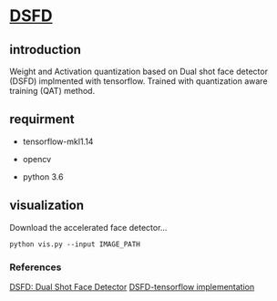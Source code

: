 # [DSFD](https://arxiv.org/abs/1810.10220?utm_source=feedburner&utm_medium=feed&utm_campaign=Feed%3A+arxiv%2FQSXk+%28ExcitingAds%21+cs+updates+on+arXiv.org%29)


## introduction

Weight and Activation quantization based on Dual shot face detector (DSFD) implmented with tensorflow. Trained with quantization aware training (QAT) method.


## requirment

+ tensorflow-mkl1.14 

+ opencv

+ python 3.6

## visualization
Download the accelerated face detector...

`python vis.py --input IMAGE_PATH`



### References
[DSFD: Dual Shot Face Detector](https://arxiv.org/abs/1810.10220?utm_source=feedburner&utm_medium=feed&utm_campaign=Feed%3A+arxiv%2FQSXk+%28ExcitingAds%21+cs+updates+on+arXiv.org%29)
[DSFD-tensorflow implementation](https://github.com/610265158/DSFD-tensorflow)
